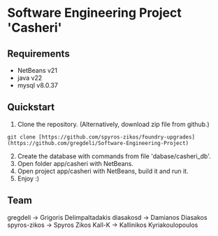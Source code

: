 # Software Engineering Project 'Casheri'

## Requirements

- NetBeans v21
- java v22
- mysql v8.0.37

## Quickstart

1.  Clone the repository. (Alternatively, download zip file from github.)
```
git clone [https://github.com/spyros-zikos/foundry-upgrades](https://github.com/gregdeli/Software-Engineering-Project)
```
2.  Create the database with commands from file 'dabase/casheri_db'.
3.  Open folder app/casheri with NetBeans.
4.  Open project app/casheri with NetBeans, build it and run it.
5.  Enjoy :)

## Team

gregdeli -> Grigoris Delimpaltadakis
diasakosd -> Damianos Diasakos
spyros-zikos -> Spyros Zikos
Kall-K -> Kallinikos Kyriakoulopoulos
